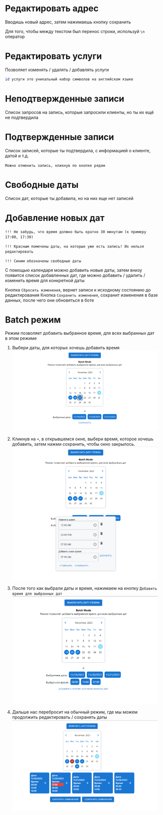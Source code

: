 # Редактировать адрес

Вводишь новый адрес, затем нажимаешь кнопку сохранить

Для того, чтобы между текстом был перенос строки, используй `\n` оператор

# Редактировать услуги

Позволяет изменять / удалять / добавлять услуги

```bash
id услуги это уникальный набор символов на английском языке
```

# Неподтвержденные записи

Список запросов на запись, которые запросили клиенты, но ты их ещё не подтвердила

# Подтвержденные записи

Список записей, которые ты подтвердила, с информацией о клиенте, датой и т.д.

`Можно отменить запись, кликнув по кнопке рядом`

# Свободные даты

Список дат, которые ты добавила, но на них еще нет записей

# Добавление новых дат

`!!! Не забудь, что время должно быть кратно 30 минутам (к примеру 17:00, 17:30)`

`!!! Красным помечены даты, на которые уже есть запись! Их нельзя редактировать`

`!!! Синим обозначены свободные даты`

С помощью календаря можно добавить новые даты,
затем внизу появится список добавленных дат, где можно добавить / удалить / изменить время для конкретной даты

Кнопка `Сбросить изменения`, вернет записи к исходному состоянию до редактирования
Кнопка `Сохранить изменения`, сохранит изменения в базе данных, после чего они обновяться в боте

# Batch режим

Режим позволяет добавить выбранное время, для всех выбранных дат в этом режиме

1. Выбери даты, для которых хочешь добавить время
   ![Alt text](image.png)

2. Кликнув на `+`, в открывшемся окне, выбери время, которое хочешь добавить, затем нажми сохранить, чтобы окно закрылось.
   ![Alt text](image-1.png)

3. После того как выбрали даты и время, нажимаем на кнопку `Добавить время для выбранных дат`
   ![Alt text](image-3.png)

4. Дальше нас перебросит на обычный режим, где мы можем продолжить редактировать / сохранять даты
   ![Alt text](image-4.png)
